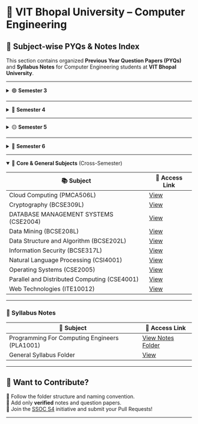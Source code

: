 # 📘 VIT Bhopal University – Computer Engineering  

## 🎯 Subject-wise PYQs & Notes Index

This section contains organized **Previous Year Question Papers (PYQs)** and **Syllabus Notes** for Computer Engineering students at **VIT Bhopal University**.

---

<details>
<summary>🟢 <strong>Semester 3</strong></summary>

| 📚 Subject                            | 🔗 Access Link |
|--------------------------------------|----------------|
| Applied Mathematics (MTH1001)        | [View](https://github.com/tanu91112/PYQFort/tree/main/VIT%20Bhopal%20University/01.%20Computer%20Engineering/Semester%203/Applied%20Mathematics%20(MTH1001)) |
| Basic Electrical Engineering (EEE1001)| [View](https://github.com/tanu91112/PYQFort/tree/main/VIT%20Bhopal%20University/01.%20Computer%20Engineering/Semester%203/Basic%20Electrical%20Engineering%20(EEE1001)) |
| Engineering Physics (PHY1001)        | [View](https://github.com/tanu91112/PYQFort/tree/main/VIT%20Bhopal%20University/01.%20Computer%20Engineering/Semester%203/Engineering%20Physics%20(PHY1001)) |
| Fundamentals of AIML (AIML1001)      | [View](https://github.com/tanu91112/PYQFort/tree/main/VIT%20Bhopal%20University/01.%20Computer%20Engineering/Semester%203/Fundamentals%20of%20AIML%20(AIML1001)) |
| Introduction to Problem Solving      | [View](https://github.com/tanu91112/PYQFort/tree/main/VIT%20Bhopal%20University/01.%20Computer%20Engineering/Semester%203/Introduction%20to%20Problem%20Solving) |

</details>

---

<details>
<summary>🔵 <strong>Semester 4</strong></summary>

| 📚 Subject                                         | 🔗 Access Link |
|--------------------------------------------------|----------------|
| Theory of Computation & Compiler Design (CSE2004)| [View](https://github.com/tanu91112/PYQFort/tree/main/VIT%20Bhopal%20University/01.%20Computer%20Engineering/Semester%204/Theory%20of%20Computation%20and%20Compiler%20Design%20(CSE2004)) |
| Wireless Sensor Networks (ECE4007)               | [View](https://github.com/tanu91112/PYQFort/tree/main/VIT%20Bhopal%20University/01.%20Computer%20Engineering/Semester%204/Wireless%20Sensor%20Networks%20(ECE4007)) |

</details>

---

<details>
<summary>🟡 <strong>Semester 5</strong></summary>

| 📚 Subject                                      | 🔗 Access Link |
|------------------------------------------------|----------------|
| Calculus and Laplace Transforms (MAT1001)      | [View](https://github.com/tanu91112/PYQFort/tree/main/VIT%20Bhopal%20University/01.%20Computer%20Engineering/Semester%205/Calculus%20and%20Laplace%20Transforms%20(MAT1001)) |
| Environmental Sustainability (CHY1006)         | [View](https://github.com/tanu91112/PYQFort/tree/main/VIT%20Bhopal%20University/01.%20Computer%20Engineering/Semester%205/Environmental%20Sustainability%20(CHY1006)) |
| Introduction to Problem Solving (CSE1021)      | [View](https://github.com/tanu91112/PYQFort/tree/main/VIT%20Bhopal%20University/01.%20Computer%20Engineering/Semester%205/Introduction%20to%20Problem%20Solving%20(CSE1021)) |

</details>

---

<details>
<summary>🔴 <strong>Semester 6</strong></summary>

| 📚 Subject                       | 🔗 Access Link |
|---------------------------------|----------------|
| Digital Logic Design (ECE2002)  | [View](https://github.com/tanu91112/PYQFort/tree/main/VIT%20Bhopal%20University/01.%20Computer%20Engineering/Semester%206/Digital%20Logic%20Design%20(ECE2002)) |

</details>

---

<details open>
<summary>🧠 <strong>Core & General Subjects</strong> (Cross-Semester)</summary>

| 📚 Subject                                   | 🔗 Access Link |
|---------------------------------------------|----------------|
| Cloud Computing (PMCA506L)                  | [View](https://github.com/Saumy1905/PYQFort/tree/main/VIT%20Bhopal%20University/01.%20Computer%20Engineering/Cloud%20Computing%5BPMCA506L%5D) |
| Cryptography (BCSE309L)                     | [View](https://github.com/Saumy1905/PYQFort/tree/main/VIT%20Bhopal%20University/01.%20Computer%20Engineering/Cryptography(BCSE309L)) |
| DATABASE MANAGEMENT SYSTEMS (CSE2004)       | [View](https://github.com/Saumy1905/PYQFort/tree/main/VIT%20Bhopal%20University/01.%20Computer%20Engineering/DATABASE%20MANAGEMENT%20SYSTEMS(CSE2004%20)) |
| Data Mining (BCSE208L)                      | [View](https://github.com/Saumy1905/PYQFort/tree/main/VIT%20Bhopal%20University/01.%20Computer%20Engineering/Data%20Mining(BCSE208L)) |
| Data Structure and Algorithm (BCSE202L)     | [View](https://github.com/Saumy1905/PYQFort/tree/main/VIT%20Bhopal%20University/01.%20Computer%20Engineering/Data%20Structure%20and%20algorithm(BCSE202L)) |
| Information Security (BCSE317L)             | [View](https://github.com/Saumy1905/PYQFort/tree/main/VIT%20Bhopal%20University/01.%20Computer%20Engineering/Information%20Security%20(BCSE317L)) |
| Natural Language Processing (CSI4001)       | [View](https://github.com/Saumy1905/PYQFort/tree/main/VIT%20Bhopal%20University/01.%20Computer%20Engineering/Natural%20Language%20Processing%20%20(CSI4001)) |
| Operating Systems (CSE2005)                 | [View](https://github.com/Saumy1905/PYQFort/tree/main/VIT%20Bhopal%20University/01.%20Computer%20Engineering/Operating%20Systems(CSE2005)) |
| Parallel and Distributed Computing (CSE4001)| [View](https://github.com/Saumy1905/PYQFort/tree/main/VIT%20Bhopal%20University/01.%20Computer%20Engineering/Parallel%20and%20Distributed%20Computing(CSE4001)) |
| Web Technologies (ITE10012)                 | [View](https://github.com/Saumy1905/PYQFort/tree/main/VIT%20Bhopal%20University/01.%20Computer%20Engineering/web%20technologies(ITE10012)) |

</details>

---

### 📒 Syllabus Notes

| 📘 Subject                                        | 🔗 Access Link |
|--------------------------------------------------|----------------|
| Programming For Computing Engineers (PLA1001)    | [View Notes Folder](https://github.com/tanu91112/PYQFort/tree/main/VIT%20Bhopal%20University/01.%20Computer%20Engineering/Syllabus%20Notes/Programming%20For%20Computing%20Engineers%20(PLA1001)) |
| General Syllabus Folder                          | [View](https://github.com/Saumy1905/PYQFort/tree/main/VIT%20Bhopal%20University/01.%20Computer%20Engineering/Syllabus) |

---

## 🤝 Want to Contribute?

📁 Follow the folder structure and naming convention.  
📝 Add only **verified** notes and question papers.  
🚀 Join the [SSOC S4](https://ssoc.dev/) initiative and submit your Pull Requests!

---
